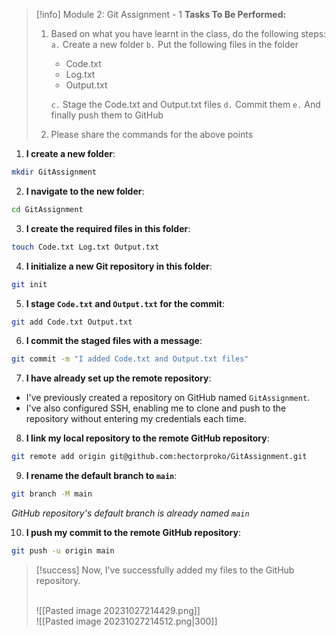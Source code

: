 
> [!info] Module 2: Git Assignment - 1
> **Tasks To Be Performed:** 
> 1. Based on what you have learnt in the class, do the following steps: 
>    `a.` Create a new folder 
>    `b.` Put the following files in the folder 
>    - Code.txt 
>    - Log.txt 
>    - Output.txt 
>
>    `c.` Stage the Code.txt and Output.txt files 
>    `d.` Commit them 
>    `e.` And finally push them to GitHub 
> 2. Please share the commands for the above points

1. **I create a new folder**:

```bash
mkdir GitAssignment
```

2. **I navigate to the new folder**:

```bash
cd GitAssignment
```

3. **I create the required files in this folder**:

```bash
touch Code.txt Log.txt Output.txt
```

4. **I initialize a new Git repository in this folder**:

```bash
git init
```

5. **I stage `Code.txt` and `Output.txt` for the commit**:

```bash
git add Code.txt Output.txt
```

6. **I commit the staged files with a message**:

```bash
git commit -m "I added Code.txt and Output.txt files"
```

7. **I have already set up the remote repository**:
  - I've previously created a repository on GitHub named `GitAssignment`.
  - I've also configured SSH, enabling me to clone and push to the repository without entering my credentials each time.

8. **I link my local repository to the remote GitHub repository**:

```bash
git remote add origin git@github.com:hectorproko/GitAssignment.git
```

9. **I rename the default branch to `main`**:

```bash
git branch -M main
```
*GitHub repository's default branch is already named `main`*

10. **I push my commit to the remote GitHub repository**:

```bash
git push -u origin main
```

> [!success]
> Now, I've successfully added my files to the GitHub repository.
> 
> <br>![[Pasted image 20231027214429.png]]
> <br>![[Pasted image 20231027214512.png|300]]